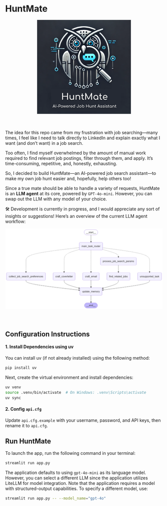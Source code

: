 # HuntMate

<div align="center">
    <img src="./static/images/logo.png" alt="Logo" width="300" height="300"><br>
    <br><br>
</div>

The idea for this repo came from my frustration with job searching—many times, I feel like I need to talk directly to LinkedIn and explain exactly what I want (and don’t want) in a job search.

Too often, I find myself overwhelmed by the amount of manual work required to find relevant job postings, filter through them, and apply. It’s time-consuming, repetitive, and, honestly, exhausting.

So, I decided to build HuntMate—an AI-powered job search assistant—to make my own job hunt easier and, hopefully, help others too!

Since a true mate should be able to handle a variety of requests, HuntMate is an **LLM agent** at its core, powered by `GPT-4o-mini`. However, you can swap out the LLM with any model of your choice.

🛠️ Development is currently in progress, and I would appreciate any sort of insights or suggestions!
Here’s an overview of the current LLM agent workflow:

<div align="center">
    <img src="./static/images/diagram.png" alt="Diagram"><br>
    <br><br>
</div>


## Configuration Instructions

#### 1. Install Dependencies using uv

You can install uv (if not already installed) using the following method:

```bash
pip install uv
```

Next, create the virtual environment and install dependencies:

```bash
uv venv
source .venv/bin/activate  # On Windows: .venv\Scripts\activate
uv sync
```


#### 2. Config `api.cfg`

Update `api.cfg.example` with your username, password, and API keys, then rename it to `api.cfg`.

## Run HuntMate

To launch the app, run the following command in your terminal:

```bash
streamlit run app.py
```

The application defaults to using `gpt-4o-mini` as its language model. However, you can select a different LLM since the application utilizes LiteLLM for model integration.
Note that the application requires a model with structured-output capabilities. 
To specify a different model, use:

```bash
streamlit run app.py -- --model_name="gpt-4o"
```
